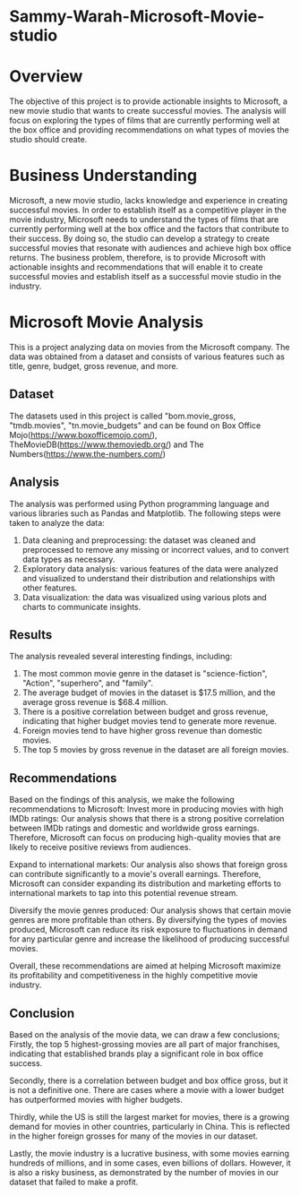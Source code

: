 # Sammy-Warah-Microsoft-Movie-studio
# Overview
The objective of this project is to provide actionable insights to Microsoft, a new movie studio that wants to create successful movies. The analysis will focus on exploring the types of films that are currently performing well at the box office and providing recommendations on what types of movies the studio should create.

# Business Understanding
Microsoft, a new movie studio, lacks knowledge and experience in creating successful movies. In order to establish itself as a competitive player in the movie industry, Microsoft needs to understand the types of films that are currently performing well at the box office and the factors that contribute to their success. By doing so, the studio can develop a strategy to create successful movies that resonate with audiences and achieve high box office returns. The business problem, therefore, is to provide Microsoft with actionable insights and recommendations that will enable it to create successful movies and establish itself as a successful movie studio in the industry.

# Microsoft Movie Analysis
This is a project analyzing data on movies from the Microsoft company. The data was obtained from a dataset and consists of various features such as title, genre, budget, gross revenue, and more.

## Dataset
The datasets used in this project is called "bom.movie_gross, "tmdb.movies", "tn.movie_budgets" and can be found on Box Office Mojo(https://www.boxofficemojo.com/), TheMovieDB(https://www.themoviedb.org/) and The Numbers(https://www.the-numbers.com/)

## Analysis
The analysis was performed using Python programming language and various libraries such as Pandas and Matplotlib. The following steps were taken to analyze the data:
1.	Data cleaning and preprocessing: the dataset was cleaned and preprocessed to remove any missing or incorrect values, and to convert data types as necessary.
2.	Exploratory data analysis: various features of the data were analyzed and visualized to understand their distribution and relationships with other features.
5.	Data visualization: the data was visualized using various plots and charts to communicate insights.

## Results
The analysis revealed several interesting findings, including:
1.	The most common movie genre in the dataset is "science-fiction", "Action", "superhero", and "family".
2.	The average budget of movies in the dataset is $17.5 million, and the average gross revenue is $68.4 million.
3.	There is a positive correlation between budget and gross revenue, indicating that higher budget movies tend to generate more revenue.
4.	Foreign movies tend to have higher gross revenue than domestic movies.
5.	The top 5 movies by gross revenue in the dataset are all foreign movies.

## Recommendations
Based on the findings of this analysis, we make the following recommendations to Microsoft:
Invest more in producing movies with high IMDb ratings: Our analysis shows that there is a strong positive correlation between IMDb ratings and domestic and worldwide gross earnings. Therefore, Microsoft can focus on producing high-quality movies that are likely to receive positive reviews from audiences.

Expand to international markets: Our analysis also shows that foreign gross can contribute significantly to a movie's overall earnings. Therefore, Microsoft can consider expanding its distribution and marketing efforts to international markets to tap into this potential revenue stream.

Diversify the movie genres produced: Our analysis shows that certain movie genres are more profitable than others. By diversifying the types of movies produced, Microsoft can reduce its risk exposure to fluctuations in demand for any particular genre and increase the likelihood of producing successful movies.

Overall, these recommendations are aimed at helping Microsoft maximize its profitability and competitiveness in the highly competitive movie industry.

## Conclusion
Based on the analysis of the movie data, we can draw a few conclusions;
Firstly, the top 5 highest-grossing movies are all part of major franchises, indicating that established brands play a significant role in box office success.

Secondly, there is a correlation between budget and box office gross, but it is not a definitive one. There are cases where a movie with a lower budget has outperformed movies with higher budgets.

Thirdly, while the US is still the largest market for movies, there is a growing demand for movies in other countries, particularly in China. This is reflected in the higher foreign grosses for many of the movies in our dataset.

Lastly, the movie industry is a lucrative business, with some movies earning hundreds of millions, and in some cases, even billions of dollars. However, it is also a risky business, as demonstrated by the number of movies in our dataset that failed to make a profit.
